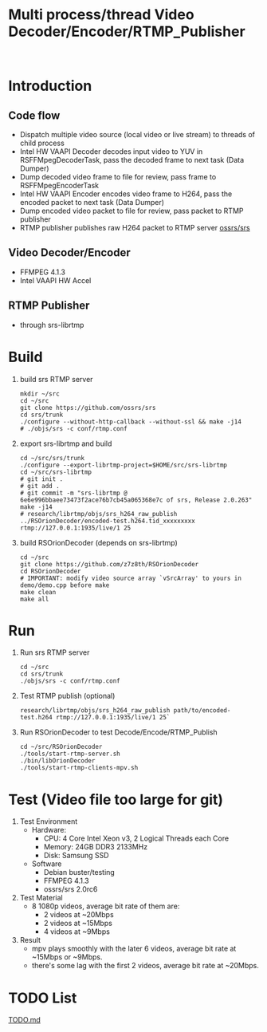 # Multi process/thread Video Decoder/Encoder/RTMP_Publisher
<br />

Introduction
===
Code flow
---
* Dispatch multiple video source (local video or live stream) to threads of child process
* Intel HW VAAPI Decoder decodes input video to YUV in RSFFMpegDecoderTask, pass the decoded frame to next task (Data Dumper)
* Dump decoded video frame to file for review, pass frame to RSFFMpegEncoderTask
* Intel HW VAAPI Encoder encodes video frame to H264, pass the encoded packet to next task (Data Dumper)
* Dump encoded video packet to file for review, pass packet to RTMP publisher
* RTMP publisher publishes raw H264 packet to RTMP server [ossrs/srs](https://github.com/ossrs/srs)

Video Decoder/Encoder
---
* FFMPEG 4.1.3
* Intel VAAPI HW Accel

RTMP Publisher
---
* through srs-librtmp

Build
===
1. build srs RTMP server
    ```shell
    mkdir ~/src
    cd ~/src
    git clone https://github.com/ossrs/srs
    cd srs/trunk
    ./configure --without-http-callback --without-ssl && make -j14
    # ./objs/srs -c conf/rtmp.conf
    ```
2. export srs-librtmp and build
    ```shell
    cd ~/src/srs/trunk
    ./configure --export-librtmp-project=$HOME/src/srs-librtmp
    cd ~/src/srs-librtmp
    # git init .
    # git add .
    # git commit -m "srs-librtmp @ 6e6e996bbaee73473f2ace76b7cb45a065368e7c of srs, Release 2.0.263"
    make -j14
    # research/librtmp/objs/srs_h264_raw_publish ../RSOrionDecoder/encoded-test.h264.tid_xxxxxxxxx rtmp://127.0.0.1:1935/live/1 25
    ```
3. build RSOrionDecoder (depends on srs-librtmp)
    ```shell
    cd ~/src
    git clone https://github.com/z7z8th/RSOrionDecoder
    cd RSOrionDecoder
    # IMPORTANT: modify video source array `vSrcArray' to yours in demo/demo.cpp before make
    make clean
    make all
    ```

Run
===
1. Run srs RTMP server
    ```shell
    cd ~/src
    cd srs/trunk
    ./objs/srs -c conf/rtmp.conf
    ```
2. Test RTMP publish (optional)
    ```
    research/librtmp/objs/srs_h264_raw_publish path/to/encoded-test.h264 rtmp://127.0.0.1:1935/live/1 25`
    ```
3. Run RSOrionDecoder to test Decode/Encode/RTMP_Publish
    ```shell
    cd ~/src/RSOrionDecoder
    ./tools/start-rtmp-server.sh
    ./bin/libOrionDecoder
    ./tools/start-rtmp-clients-mpv.sh
    ```

Test (Video file too large for git)
===
1. Test Environment
    * Hardware:
      * CPU: 4 Core Intel Xeon v3, 2 Logical Threads each Core
      * Memory: 24GB DDR3 2133MHz
      * Disk: Samsung SSD
    * Software
      * Debian buster/testing
      * FFMPEG 4.1.3
      * ossrs/srs 2.0rc6
2. Test Material
    * 8 1080p videos, average bit rate of them are:
      * 2 videos at ~20Mbps
      * 2 videos at ~15Mbps
      * 4 videos at ~9Mbps
3. Result
    * mpv plays smoothly with the later 6 videos, average bit rate at ~15Mbps or ~9Mbps.
    * there's some lag with the first 2 videos, average bit rate at ~20Mbps.

TODO List
===
[TODO.md](TODO.md)
